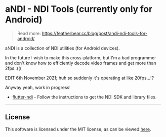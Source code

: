 # aNDI - NDI Tools (currently only for Android)

> Read more: https://featherbear.cc/blog/post/andi-ndi-tools-for-android/

aNDI is a collection of NDI utilities (for Android devices).  

In the future I wish to make this cross-platform, but I'm a bad programmer and don't know how to efficiently decode video frames and get more than 2fps :(((  

EDIT 6th November 2021; huh so suddenly it's operating at like 20fps...!?


Anyway yeah, work in progress!

* [flutter-ndi](https://github.com/featherbear/flutter-ndi) - Follow the instructions to get the NDI SDK and library files.

---

## License

This software is licensed under the MIT license, as can be viewed [here](LICENSE.md).  
